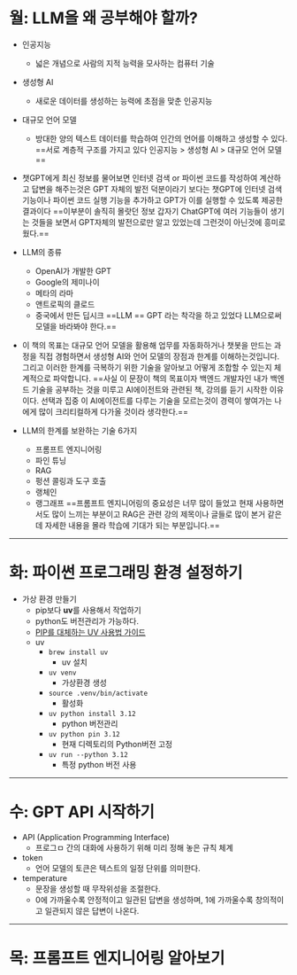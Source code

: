 # 월: LLM을 왜 공부해야 할까?

- 인공지능
	- 넓은 개념으로 사람의 지적 능력을 모사하는 컴퓨터 기술
- 생성형 AI
	- 새로운 데이터를 생성하는 능력에 초점을 맞춘 인공지능
- 대규모 언어 모델
	- 방대한 양의 텍스트 데이터를 학습하여 인간의 언어를 이해하고 생성할 수 있다.
==서로 계층적 구조를 가지고 있다 인공지능 > 생성형 AI > 대규모 언어 모델==

- 챗GPT에게 최신 정보를 물어보면 인터넷 검색 or 파이썬 코드를 작성하여 계산하고 답변을 해주는것은 GPT 자체의 발전 덕분이라기 보다는 챗GPT에 인터넷 검색 기능이나 파이썬 코드 실행 기능을 추가하고 GPT가 이를 실행할 수 있도록 제공한 결과이다
==이부분이 솔직히 몰랏던 정보 갑자기 ChatGPT에 여러 기능들이 생기는 것들을 보면서 GPT자체의 발전으로만 알고 있었는데 그런것이 아닌것에 흥미로웠다.==

- LLM의 종류
	- OpenAI가 개발한 GPT
	- Google의 제미나이
	- 메타의 라마
	- 앤트로픽의 클로드
	- 중국에서 만든 딥시크
==LLM == GPT 라는 착각을 하고 있었다 LLM으로써 모델을 바라봐야 한다.==

- 이 책의 목표는 대규모 언어 모델을 활용해 업무를 자동화하거나 챗봇을 만드는 과정을 직접 경험하면서 생성형 AI와 언어 모델의 장점과 한계를 이해하는것입니다. 그리고 이러한 한계를 극복하기 위한 기술을 알아보고 어떻게 조합할 수 있는지 체계적으로 파악합니다.
==사실 이 문장이 책의 목표이자 백엔드 개발자인 내가 백엔드 기술을 공부하는 것을 미루고 AI에이전트와 관련된 책, 강의를 듣기 시작한 이유이다. 선택과 집중 이 AI에이전트를 다루는 기술을 모르는것이 경력이 쌓여가는 나에게 많이 크리티컬하게 다가올 것이라 생각한다.==

- LLM의 한계를 보완하는 기술 6가지
	- 프롬프트 엔지니어링
	- 파인 튜닝
	- RAG
	- 펑션 콜링과 도구 호출
	- 랭체인
	- 랭그래프
==프롬프트 엔지니어링의 중요성은 너무 많이 들었고 현재 사용하면서도 많이 느끼는 부분이고 RAG은 관련 강의 제목이나 글들로 많이 본거 같은데 자세한 내용을 몰라 학습에 기대가 되는 부분입니다.==

---
# 화: 파이썬 프로그래밍 환경 설정하기
- 가상 환경 만들기
	- pip보다 **uv**를 사용해서 작업하기
	- python도 버전관리가 가능하다.
	- [PIP를 대체하는 UV 사용법 가이드](https://devocean.sk.com/blog/techBoardDetail.do?ID=167420&boardType=techBlog)
	- uv
		- `brew install uv`
			- uv 설치
		- `uv venv`
			- 가상환경 생성
		- `source .venv/bin/activate`
			- 활성화
		- `uv python install 3.12`
			- python 버전관리
		- `uv python pin 3.12`
			- 현재 디렉토리의 Python버전 고정
		- `uv run --python 3.12`
			- 특정 python 버전 사용
---
# 수: GPT API 시작하기
- API (Application Programming Interface)
	- 프로그ㅁ 간의 대화에 사용하기 위해 미리 정해 놓은 규칙 체계
- token
	- 언어 모델의 토큰은 텍스트의 일정 단위를 의미한다.
- temperature
	- 문장을 생성할 때 무작위성을 조절한다.
	- 0에 가까울수록 안정적이고 일관된 답변을 생성하며, 1에 가까울수록 창의적이고 일관되지 않은 답변이 나온다.
---
# 목: 프롬프트 엔지니어링 알아보기
